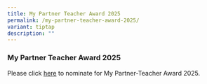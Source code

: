 ```yaml
---
title: My Partner Teacher Award 2025
permalink: /my-partner-teacher-award-2025/
variant: tiptap
description: ""
---
```

<h3><strong>My Partner Teacher Award 2025</strong></h3>
<p>Please click <a href="https://go.gov.sg/ytpsmpta2025" rel="noopener nofollow" target="_blank">here</a> to
nominate for My Partner-Teacher Award 2025.</p>
<p></p>